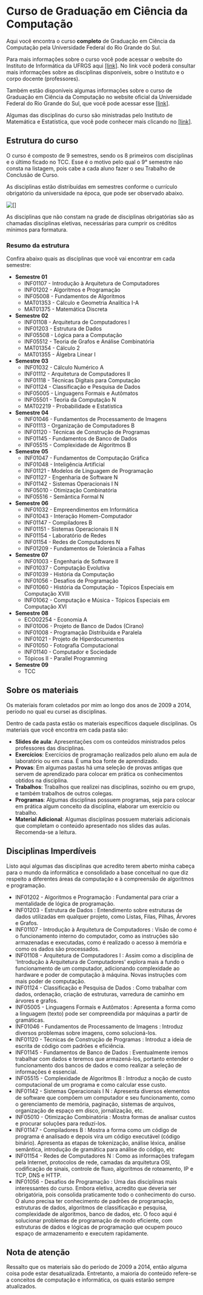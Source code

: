 # Curso de Graduação em Ciência da Computação

Aqui você encontra o curso **completo** de Graduação em Ciência da Computação pela Universidade Federal do Rio Grande do Sul.

Para mais informações sobre o curso você pode acessar o website do Instituto de Informática da UFRGS aqui [[link]](https://www.inf.ufrgs.br/site/). No link você poderá consultar mais informações sobre as disciplinas disponíveis, sobre o Instituto e o corpo docente (professores).

Também estão disponíveis algumas informações sobre o curso de Graduação em Ciência da Computação no website oficial da Universidade Federal do Rio Grande do Sul, que você pode acessar esse [[link]](http://www.ufrgs.br/ufrgs/ensino/graduacao/cursos/exibeCurso?cod_curso=305).

Algumas das disciplinas do curso são ministradas pelo Instituto de Matemática e Estatística, que você pode conhecer mais clicando no [[link]](https://www.ufrgs.br/ime/).

## Estrutura do curso

O curso é composto de 9 semestres, sendo os 8 primeiros com disciplinas e o último ficado no TCC. Esse é o motivo pelo qual o 9° semestre não consta na listagem, pois cabe a cada aluno fazer o seu Trabalho de Conclusão de Curso.

As disciplinas estão distribuídas em semestres conforme o currículo obrigatório da universidade na época, que pode ser observado abaixo.

![[]](https://raw.githubusercontent.com/jlggross/computer-science-full-graduation/master/CiC%20UFRGS%20-%20Diagrama%20do%20Curr%C3%ADculo%20Obrigat%C3%B3rio.jpg?token=AANUYLE6EEHCCTESGENH2JK7FSI5G)

As disciplinas que não constam na grade de disciplinas obrigatórias são as chamadas disciplinas eletivas, necessárias para cumprir os créditos mínimos para formatura.

### Resumo da estrutura

Confira abaixo quais as disciplinas que você vai encontrar em cada semestre:

* **Semestre 01**
  * INF01107 - Introdução à Arquitetura de Computadores
  * INF01202 - Algoritmos e Programação
  * INF05008 - Fundamentos de Algoritmos
  * MAT01353 - Cálculo e Geometria Analítica I-A
  * MAT01375 - Matemática Discreta
* **Semestre 02**
  * INF01108 - Arquitetura de Computadores I
  * INF01203 - Estrutura de Dados
  * INF05508 - Lógica para a Computação
  * INF05512 - Teoria de Grafos e Análise Combinatória
  * MAT01354 - Cálculo 2
  * MAT01355 - Álgebra Linear I
* **Semestre 03**
  * INF01032 - Cálculo Numérico A
  * INF01112 - Arquitetura de Computadores II
  * INF01118 - Técnicas Digitais para Computação
  * INF01124 - Classificação e Pesquisa de Dados
  * INF05005 - Linguagens Formais e Autômatos
  * INF05501 - Teoria da Computação N
  * MAT02219 - Probabilidade e Estatística
* **Semestre 04**
  * INF01046 - Fundamentos de Processamento de Imagens
  * INF01113 - Organização de Computadores B
  * INF01120 - Técnicas de Construção de Programas
  * INF01145 - Fundamentos de Banco de Dados
  * INF05515 - Complexidade de Algoritmos B
* **Semestre 05**
  * INF01047 - Fundamentos de Computação Gráfica
  * INF01048 - Inteligência Artificial
  * INF01121 - Modelos de Linguagem de Programação
  * INF01127 - Engenharia de Software N
  * INF01142 - Sistemas Operacionais I N
  * INF05010 - Otimização Combinatória
  * INF05516 - Semântica Formal N
* **Semestre 06**
  * INF01032 - Empreendimentos em Informática
  * INF01043 - Interação Homem-Computador
  * INF01147 - Compiladores B
  * INF01151 - Sistemas Operacionais II N
  * INF01154 - Laboratório de Redes
  * INF01154 - Redes de Computadores N
  * INF01209 - Fundamentos de Tolerância a Falhas
* **Semestre 07**
  * INF01003 - Engenharia de Software II
  * INF01037 - Computação Evolutiva
  * INF01039 - História da Computação
  * INF01056 - Desafios de Programação
  * INF01060 - História da Computação - Tópicos Especiais em Computação XVIII
  * INF01062 - Computação e Música - Tópicos Especiais em Computação XVI
* **Semestre 08**
  * ECO02254 - Economia A
  * INF01006 - Projeto de Banco de Dados (Cirano)
  * INF01008 - Programação Distribuída e Paralela
  * INF01021 - Projeto de Hiperdocumentos
  * INF01050 - Fotografia Computacional
  * INF01140 - Computador e Sociedade
  * Tópicos II - Parallel Programming
* **Semestre 09**
  * TCC


## Sobre os materiais

Os materiais foram coletados por mim ao longo dos anos de 2009 a 2014, período no qual eu cursei as disciplinas. 

Dentro de cada pasta estão os materiais específicos daquele disciplinas. Os materiais que você encontra em cada pasta são:
* **Slides de aula**: Apresentações com os conteúdos ministrados pelos professores das disciplinas.
* **Exercícios**: Exercícios de programação realizados pelo aluno em aula de laboratório ou em casa. É uma boa fonte de aprendizado.
* **Provas**: Em algumas pastas há uma seleção de provas antigas que servem de aprendizado para colocar em prática os conhecimentos obtidos na disciplina.
* **Trabalhos**: Trabalhos que realizei nas disciplinas, sozinho ou em grupo, e também trabalhos de outros colegas.
* **Programas**: Algumas disciplinas possuem programas, seja para colocar em prática algum conceito da disciplina, elaborar um exercício ou trabalho.
* **Material Adicional**: Algumas disciplinas possuem materiais adicionais que completam o conteúdo apresentado nos slides das aulas. Recomenda-se a leitura.

## Disciplinas Imperdíveis

Listo aqui algumas das disciplinas que acredito terem aberto minha cabeça para o mundo da informática e consolidado a base conceitual no que diz respeito a diferentes áreas da computação e à compreensão de algoritmos e programação.

* INF01202 - Algoritmos e Programação : Fundamental para criar a mentalidade de lógica de programação.
* INF01203 - Estrutura de Dados : Entendimento sobre estruturas de dados utilizadas em qualquer projeto, como Listas, Filas, Pilhas, Árvores e Grafos.
* INF01107 - Introdução à Arquitetura de Computadores : Visão de como é o funcionamento interno do computador, como as instruções são armazenadas e executadas, como é realizado o acesso à memória e como os dados são processados.
* INF01108 - Arquitetura de Computadores I : Assim como a disciplina de 'Introdução à Arquitetura de Computadores' explora mais a fundo o funcionamento de um computador, adicionando complexidade ao hardware e poder de computação à máquina. Novas instruções com mais poder de computação.
* INF01124 - Classificação e Pesquisa de Dados : Como trabalhar com dados, ordenação, criação de estruturas, varredura de caminho em árvores e grafos.
* INF05005 - Linguagens Formais e Autômatos : Apresenta a forma como a linguagem (texto) pode ser compreendida por máquinas a partir de gramáticas.
* INF01046 - Fundamentos de Processamento de Imagens : Introduz diversos problemas sobre imagens, como solucioná-los.
* INF01120 - Técnicas de Construção de Programas : Introduz a ideia de escrita de código com padrões e eficiência.
* INF01145 - Fundamentos de Banco de Dados : Eventualmente iremos trabalhar com dados e teremos que armazená-los, portanto entender o funcionamento dos bancos de dados e como realizar a seleção de informações é essencial.
* INF05515 - Complexidade de Algoritmos B : Introduz a noção de custo computacional de um programa e como calcular esse custo.
* INF01142 - Sistemas Operacionais I N : Apresenta diversos elementos de software que compõem um computador e seu funcionamento, como o gerenciamento de memória, paginação, sistemas de arquivos, organização de espaço em disco, jornalização, etc.
* INF05010 - Otimização Combinatória : Mostra formas de analisar custos e procurar soluções para reduzí-los.
* INF01147 - Compiladores B : Mostra a forma como um código de programa é analisado e depois vira um código executável (código binário). Apresenta as etapas de tokenização, análise léxica, análise semântica, introdução de gramática para análise do código, etc
* INF01154 - Redes de Computadores N : Como as informações trafegam pela Internet, protocolos de rede, camadas da arquitetura OSI, codificação de sinais, controle de fluxo, algoritmos de roteamento, IP e TCP, DNS e HTTP.
* INF01056 - Desafios de Programação : Uma das disciplinas mais interessantes do curso. Embora eletiva, acredito que deveria ser obrigatória, pois consolida praticamente todo o conhecimento do curso. O aluno precisa ter conhecimento de padrões de programação, estruturas de dados, algoritmos de classificação e pesquisa, complexidade de algoritmos, banco de dados, etc. O foco aqui é solucionar problemas de programação de modo eficiente, com estruturas de dados e lógicas de programação que ocupem pouco espaço de armazenamento e executem rapidamente.

## Nota de atenção

Ressalto que os materiais são do período de 2009 a 2014, então alguma coisa pode estar desatualizada. Entretanto, a maioria do conteúdo refere-se a conceitos de computação e informática, os quais estarão sempre atualizados.
